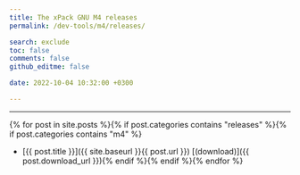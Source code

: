 ```yaml
---
title: The xPack GNU M4 releases
permalink: /dev-tools/m4/releases/

search: exclude
toc: false
comments: false
github_editme: false

date: 2022-10-04 10:32:00 +0300

---
```


___
{% for post in site.posts %}{% if post.categories contains "releases" %}{% if post.categories contains "m4" %}
* [{{ post.title }}]({{ site.baseurl }}{{ post.url }}) [(download)]({{ post.download_url }}){% endif %}{% endif %}{% endfor %}
